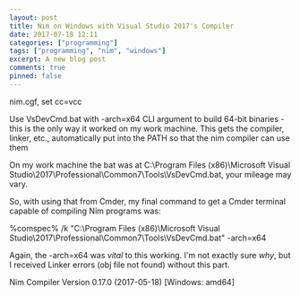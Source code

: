 ```yaml
---
layout: post
title: Nim on Windows with Visual Studio 2017's Compiler
date: 2017-07-18 12:11
categories: ["programming"]
tags: ["programming", "nim", "windows"]
excerpt: A new blog post
comments: true
pinned: false
---
```


nim.cgf, set cc=vcc

Use VsDevCmd.bat with -arch=x64 CLI argument to build 64-bit binaries - this is the only way it worked on my work machine.  This gets the compiler, linker, etc., automatically put into the PATH so that the nim compiler can use them

On my work machine the bat was at C:\Program Files (x86)\Microsoft Visual Studio\2017\Professional\Common7\Tools\VsDevCmd.bat, your mileage may vary.

So, with using that from Cmder, my final command to get a Cmder terminal capable of compiling Nim programs was:

%comspec% /k "C:\Program Files (x86)\Microsoft Visual Studio\2017\Professional\Common7\Tools\VsDevCmd.bat" -arch=x64

Again, the -arch=x64 was *vital* to this working.  I'm not exactly sure *why*, but I received Linker errors (obj file not found) without this part.

Nim Compiler Version 0.17.0 (2017-05-18) [Windows: amd64]
